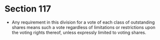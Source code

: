 # Section 117

- Any requirement in this division for a vote of each class of outstanding shares means such a vote regardless of limitations or restrictions upon the voting rights thereof, unless expressly limited to voting shares.